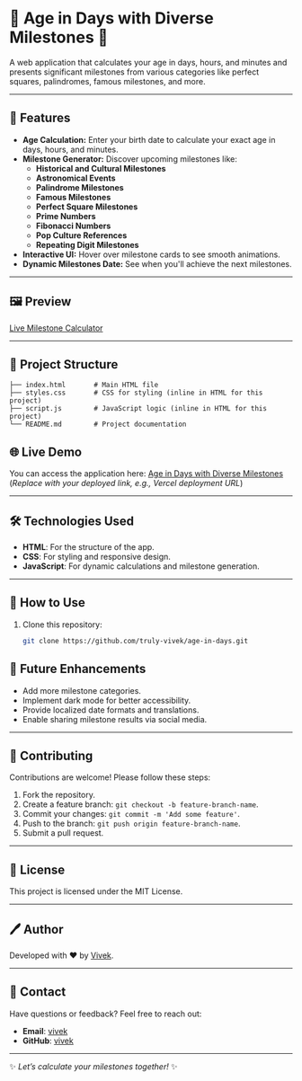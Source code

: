 
# 🎉 Age in Days with Diverse Milestones 🎉

A web application that calculates your age in days, hours, and minutes and presents significant milestones from various categories like perfect squares, palindromes, famous milestones, and more.  

---

## 🚀 Features
- **Age Calculation:** Enter your birth date to calculate your exact age in days, hours, and minutes.  
- **Milestone Generator:** Discover upcoming milestones like:
  - **Historical and Cultural Milestones**
  - **Astronomical Events**
  - **Palindrome Milestones**
  - **Famous Milestones**
  - **Perfect Square Milestones**
  - **Prime Numbers**
  - **Fibonacci Numbers**
  - **Pop Culture References**
  - **Repeating Digit Milestones**
- **Interactive UI:** Hover over milestone cards to see smooth animations.
- **Dynamic Milestones Date:** See when you'll achieve the next milestones.

---

## 🖼️ Preview
[Live Milestone Calculator](https://daysold.vercel.app/)

---

## 📂 Project Structure
```plaintext
├── index.html       # Main HTML file
├── styles.css       # CSS for styling (inline in HTML for this project)
├── script.js        # JavaScript logic (inline in HTML for this project)
└── README.md        # Project documentation
 ```
## 🌐 Live Demo
You can access the application here: [Age in Days with Diverse Milestones](#)  
(*Replace with your deployed link, e.g., Vercel deployment URL*)

---

## 🛠️ Technologies Used
- **HTML**: For the structure of the app.  
- **CSS**: For styling and responsive design.  
- **JavaScript**: For dynamic calculations and milestone generation.  

---

## 📜 How to Use
1. Clone this repository:
   ```bash
   git clone https://github.com/truly-vivek/age-in-days.git
## 🧩 Future Enhancements
- Add more milestone categories.
- Implement dark mode for better accessibility.
- Provide localized date formats and translations.
- Enable sharing milestone results via social media.

---

## 🤝 Contributing
Contributions are welcome! Please follow these steps:

1. Fork the repository.
2. Create a feature branch: `git checkout -b feature-branch-name`.
3. Commit your changes: `git commit -m 'Add some feature'`.
4. Push to the branch: `git push origin feature-branch-name`.
5. Submit a pull request.

---

## 📜 License
This project is licensed under the MIT License.

---

## 🖊️ Author
Developed with ❤️ by [Vivek](https://github.com/truly-vivek).

---

## 📧 Contact
Have questions or feedback? Feel free to reach out:

- **Email**: [vivek](vivekreddykesavarapu@gmail.com)
- **GitHub**: [vivek](https://github.com/truly-vivek)

---

✨ _Let’s calculate your milestones together!_ ✨
